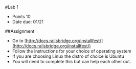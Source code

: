 #Lab 1
* Points 10
* Date due: 01/21

##Assignment
* Go to [http://docs.railsbridge.org/installfest/](http://docs.railsbridge.org/installfest/)
* Follow the instructions for your choice of operating system
* If you are choosing Linux the distro of choice is Ubuntu
* You will need to complete this but can help each other out.

